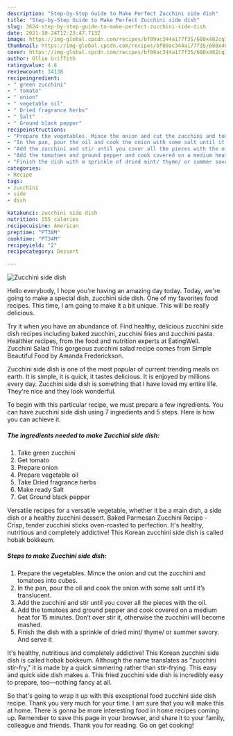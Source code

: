```yaml
---
description: "Step-by-Step Guide to Make Perfect Zucchini side dish"
title: "Step-by-Step Guide to Make Perfect Zucchini side dish"
slug: 3624-step-by-step-guide-to-make-perfect-zucchini-side-dish
date: 2021-10-24T12:23:47.713Z
image: https://img-global.cpcdn.com/recipes/bf09ac344a177f35/680x482cq70/zucchini-side-dish-recipe-main-photo.jpg
thumbnail: https://img-global.cpcdn.com/recipes/bf09ac344a177f35/680x482cq70/zucchini-side-dish-recipe-main-photo.jpg
cover: https://img-global.cpcdn.com/recipes/bf09ac344a177f35/680x482cq70/zucchini-side-dish-recipe-main-photo.jpg
author: Ollie Griffith
ratingvalue: 4.6
reviewcount: 34138
recipeingredient:
- " green zucchini"
- " tomato"
- " onion"
- " vegetable oil"
- " Dried fragrance herbs"
- " Salt"
- " Ground black pepper"
recipeinstructions:
- "Prepare the vegetables. Mince the onion and cut the zucchini and tomatoes into cubes."
- "In the pan, pour the oil and cook the onion with some salt until it’s translucent."
- "Add the zucchini and stir until you cover all the pieces with the oil."
- "Add the tomatoes and ground pepper and cook covered on a medium heat for 15 minutes. Don’t over stir it, otherwise the zucchini will become mashed."
- "Finish the dish with a sprinkle of dried mint/ thyme/ or summer savory. And serve it"
categories:
- Recipe
tags:
- zucchini
- side
- dish

katakunci: zucchini side dish 
nutrition: 155 calories
recipecuisine: American
preptime: "PT38M"
cooktime: "PT34M"
recipeyield: "2"
recipecategory: Dessert

---
```



![Zucchini side dish](https://img-global.cpcdn.com/recipes/bf09ac344a177f35/680x482cq70/zucchini-side-dish-recipe-main-photo.jpg)

Hello everybody, I hope you're having an amazing day today. Today, we're going to make a special dish, zucchini side dish. One of my favorites food recipes. This time, I am going to make it a bit unique. This will be really delicious.

Try it when you have an abundance of. Find healthy, delicious zucchini side dish recipes including baked zucchini, zucchini fries and zucchini pasta. Healthier recipes, from the food and nutrition experts at EatingWell. Zucchini Salad This gorgeous zucchini salad recipe comes from Simple Beautiful Food by Amanda Frederickson.

Zucchini side dish is one of the most popular of current trending meals on earth. It is simple, it is quick, it tastes delicious. It is enjoyed by millions every day. Zucchini side dish is something that I have loved my entire life. They're nice and they look wonderful.


To begin with this particular recipe, we must prepare a few ingredients. You can have zucchini side dish using 7 ingredients and 5 steps. Here is how you can achieve it.

<!--inarticleads1-->

##### The ingredients needed to make Zucchini side dish:

1. Take  green zucchini
1. Get  tomato
1. Prepare  onion
1. Prepare  vegetable oil
1. Take  Dried fragrance herbs
1. Make ready  Salt
1. Get  Ground black pepper


Versatile recipes for a versatile vegetable, whether it be a main dish, a side dish or a healthy zucchini dessert. Baked Parmesan Zucchini Recipe - Crisp, tender zucchini sticks oven-roasted to perfection. It&#39;s healthy, nutritious and completely addictive! This Korean zucchini side dish is called hobak bokkeum. 

<!--inarticleads2-->

##### Steps to make Zucchini side dish:

1. Prepare the vegetables. Mince the onion and cut the zucchini and tomatoes into cubes.
1. In the pan, pour the oil and cook the onion with some salt until it’s translucent.
1. Add the zucchini and stir until you cover all the pieces with the oil.
1. Add the tomatoes and ground pepper and cook covered on a medium heat for 15 minutes. Don’t over stir it, otherwise the zucchini will become mashed.
1. Finish the dish with a sprinkle of dried mint/ thyme/ or summer savory. And serve it


It&#39;s healthy, nutritious and completely addictive! This Korean zucchini side dish is called hobak bokkeum. Although the name translates as &#34;zucchini stir-fry,&#34; it is made by a quick simmering rather than stir-frying. This easy and quick side dish makes a. This fried zucchini side dish is incredibly easy to prepare, too—nothing fancy at all. 

So that's going to wrap it up with this exceptional food zucchini side dish recipe. Thank you very much for your time. I am sure that you will make this at home. There is gonna be more interesting food in home recipes coming up. Remember to save this page in your browser, and share it to your family, colleague and friends. Thank you for reading. Go on get cooking!
